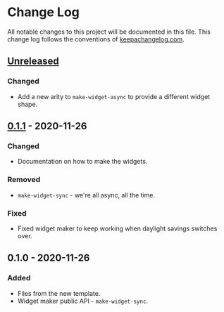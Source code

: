 # Change Log
All notable changes to this project will be documented in this file. This change log follows the conventions of [keepachangelog.com](http://keepachangelog.com/).

## [Unreleased]
### Changed
- Add a new arity to `make-widget-async` to provide a different widget shape.

## [0.1.1] - 2020-11-26
### Changed
- Documentation on how to make the widgets.

### Removed
- `make-widget-sync` - we're all async, all the time.

### Fixed
- Fixed widget maker to keep working when daylight savings switches over.

## 0.1.0 - 2020-11-26
### Added
- Files from the new template.
- Widget maker public API - `make-widget-sync`.

[Unreleased]: https://github.com/your-name/editor/compare/0.1.1...HEAD
[0.1.1]: https://github.com/your-name/editor/compare/0.1.0...0.1.1
